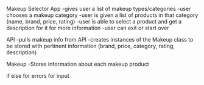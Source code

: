 Makeup Selector App
-gives user a list of makeup types/categories
-user chooses a makeup category
-user is given a list of products in that category (name, brand, price, rating)
-user is able to select a product and get a description for it for more information
-user can exit or start over

API 
-pulls makeup info from API
-creates instances of the Makeup class to be stored with pertinent information (brand, price, category, rating, description)

Makeup 
-Stores information about each makeup product


if else for errors for input